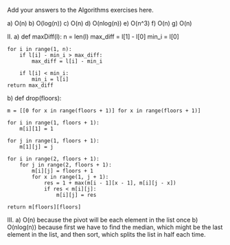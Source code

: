 Add your answers to the Algorithms exercises here.

a) O(n)
b) O(log(n))
c) O(n)
d) O(nlog(n))
e) O(n^3)
f) O(n)
g) O(n)

II.
a)
def maxDiff(l):
    n = len(l)
    max_diff = l[1] - l[0]
    min_i = l[0]

    for i in range(1, n):
        if l[i] - min_i > max_diff:
            max_diff = l[i] - min_i

        if l[i] < min_i:
            min_i = l[i]
    return max_diff
    
 b)
 def drop(floors):

    m = [[0 for x in range(floors + 1)] for x in range(floors + 1)]

    for i in range(1, floors + 1):
        m[i][1] = 1

    for j in range(1, floors + 1):
        m[1][j] = j

    for i in range(2, floors + 1):
        for j in range(2, floors + 1):
            m[i][j] = floors + 1
            for x in range(1, j + 1):
                res = 1 + max(m[i - 1][x - 1], m[i][j - x])
                if res < m[i][j]:
                    m[i][j] = res

    return m[floors][floors]
    
  III.
  a) O(n) because the pivot will be each element in the list once
  b) O(nlog(n)) because first we have to find the median, which might be the last element in the list, and then sort, which splits the list in half each time.
    
